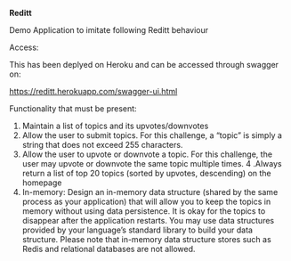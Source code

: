 **Reditt**

Demo Application to imitate following Reditt behaviour

Access: 

This has been deplyed on Heroku and can be accessed through swagger on:

https://reditt.herokuapp.com/swagger-ui.html

Functionality that must be present:
1. Maintain a list of topics and its upvotes/downvotes
2. Allow the user to submit topics. For this challenge, a “topic” is simply a string that does not exceed 255 characters.
3. Allow the user to upvote or downvote a topic. For this challenge, the user may upvote or downvote the same topic multiple times.
4 .Always return a list of top 20 topics (sorted by upvotes, descending) on the homepage 
5. In-memory: Design an in-memory data structure (shared by the same process as your application) that will allow you to keep the topics in memory without using data persistence. It is okay for the topics to disappear after the application restarts. You may use data structures provided by your language’s standard library to build your data structure. Please note that in-memory data structure stores such as Redis and relational databases are not allowed.

